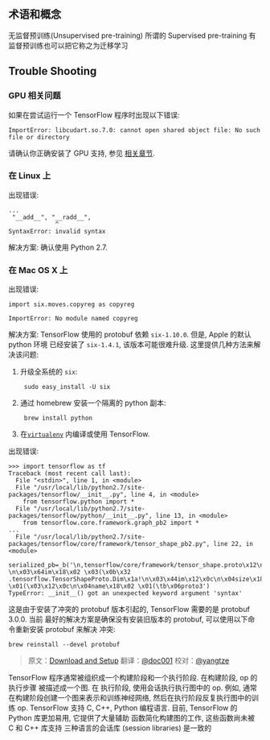 ## 术语和概念

无监督预训练(Unsupervised pre-training)
所谓的 Supervised pre-training 有监督预训练也可以把它称之为迁移学习

## Trouble Shooting

### GPU 相关问题

如果在尝试运行一个 TensorFlow 程序时出现以下错误:

```
ImportError: libcudart.so.7.0: cannot open shared object file: No such file or directory

```

请确认你正确安装了 GPU 支持, 参见 [相关章节](#install_cuda).

### 在 Linux 上

出现错误:

```
...
 "__add__", "__radd__",
             ^
SyntaxError: invalid syntax

```

解决方案: 确认使用 Python 2.7.

### 在 Mac OS X 上

出现错误:

```
import six.moves.copyreg as copyreg

ImportError: No module named copyreg

```

解决方案: TensorFlow 使用的 protobuf 依赖 `six-1.10.0`. 但是, Apple 的默认 python 环境 已经安装了 `six-1.4.1`, 该版本可能很难升级. 这里提供几种方法来解决该问题:

1.  升级全系统的 `six`:

    ```
     sudo easy_install -U six

    ```
2.  通过 homebrew 安装一个隔离的 python 副本:

    ```
     brew install python

    ```
3.  在[`virtualenv`](#virtualenv_install) 内编译或使用 TensorFlow.

出现错误:

```
>>> import tensorflow as tf
Traceback (most recent call last):
  File "<stdin>", line 1, in <module>
  File "/usr/local/lib/python2.7/site-packages/tensorflow/__init__.py", line 4, in <module>
    from tensorflow.python import *
  File "/usr/local/lib/python2.7/site-packages/tensorflow/python/__init__.py", line 13, in <module>
    from tensorflow.core.framework.graph_pb2 import *
...
  File "/usr/local/lib/python2.7/site-packages/tensorflow/core/framework/tensor_shape_pb2.py", line 22, in <module>
    serialized_pb=_b('\n,tensorflow/core/framework/tensor_shape.proto\x12\ntensorflow\"d\n\x10TensorShapeProto\x12-\n\x03\x64im\x18\x02 \x03(\x0b\x32 .tensorflow.TensorShapeProto.Dim\x1a!\n\x03\x44im\x12\x0c\n\x04size\x18\x01 \x01(\x03\x12\x0c\n\x04name\x18\x02 \x01(\tb\x06proto3')
TypeError: __init__() got an unexpected keyword argument 'syntax'

```

这是由于安装了冲突的 protobuf 版本引起的, TensorFlow 需要的是 protobuf 3.0.0. 当前 最好的解决方案是确保没有安装旧版本的 protobuf, 可以使用以下命令重新安装 protobuf 来解决 冲突:

```
brew reinstall --devel protobuf

```

> 原文：[Download and Setup](http://tensorflow.org/get_started/os_setup.md) 翻译：[@doc001](https://github.com/PFZheng) 校对：[@yangtze](https://github.com/sstruct)

TensorFlow 程序通常被组织成一个构建阶段和一个执行阶段. 在构建阶段, op 的执行步骤 被描述成一个图. 在
执行阶段, 使用会话执行执行图中的 op.
例如, 通常在构建阶段创建一个图来表示和训练神经网络, 然后在执行阶段反复执行图中的训练 op.
TensorFlow 支持 C, C++, Python 编程语言. 目前, TensorFlow 的 Python 库更加易用, 它提供了大量辅助
函数简化构建图的工作, 这些函数尚未被 C 和 C++ 库支持
三种语言的会话库 (session libraries) 是一致的

